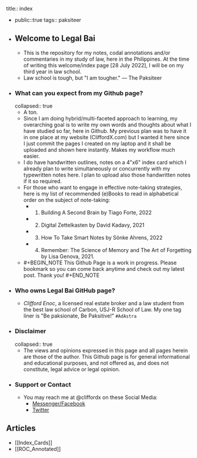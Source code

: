 title:: index

- public::true
  tags:: paksiteer
- ## Welcome to Legal Bai
	- This is the repository for my notes, codal annotations and/or commentaries in my study of law, here in the Philippines. At the time of writing this welcome/index page [28 July 2022], I will be on my third year in law school.
	- Law school is tough, but "I am tougher." — The Paksiteer
- ### What can you expect from my Github page?
  collapsed:: true
	- A ton.
	- Since I am doing hybrid/multi-faceted approach to learning, my overarching goal is to write my own words and thoughts about what I have studied so far, here in Github. My previous plan was to have it in one place at my website (CliffordX.com) but I wanted it here since I just commit the pages I created on my laptop and it shall be uploaded and shown here instantly. Makes my workflow much easier.
	- I do have handwritten outlines, notes on a 4"x6" index card which I already plan to write simultaneously or concurrently with my typewritten notes here. I plan to upload also those handwritten notes if it so required.
	- For those who want to engage in effective note-taking strategies, here is my list of recommended (e)Books to read in alphabetical order on the subject of note-taking:
		- 1. Building A Second Brain by Tiago Forte, 2022
		- 2. Digital Zettelkasten by David Kadavy, 2021
		- 3. How To Take Smart Notes by Sönke Ahrens, 2022
		- 4. Remember: The Science of Memory and The Art of Forgetting by Lisa Genova, 2021.
	- #+BEGIN_NOTE
	  This Github Page is a work in progress. Please bookmark so you can come back anytime and check out my latest post. Thank you!
	  #+END_NOTE
- ### Who owns Legal Bai GitHub page?
	- *Clifford Enoc*, a licensed real estate broker and a law student from the best law school of Carbon, USJ-R School of Law. My one tag liner is "Be paksionate, Be Paksitive!" `#AdAstra`
- ### Disclaimer
  collapsed:: true
	- The views and opinions expressed in this page and all pages herein are those of the author. This Github page is for general informational and educational purposes, and not offered as, and does not constitute, legal advice or legal opinion.
- ### Support or Contact
	- You may reach me at @cliffordx on these Social Media:
		- [Messenger/Facebook](https://faceboook.com/cliffordx)
		- [Twitter](https://twitter.com/cliffordx)
## Articles
- [[Index_Cards]]
- [[ROC_Annotated]]